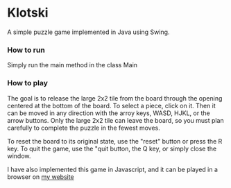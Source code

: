 # Klotski

A simple puzzle game implemented in Java using Swing.

### How to run

Simply run the main method in the class Main

### How to play

The goal is to release the large 2x2 tile from the board through the opening
centered at the bottom of the board. To select a piece, click on it. Then it can
be moved in any direction with the arroy keys, WASD, HJKL, or the arrow buttons.
Only the large 2x2 tile can leave the board, so you must plan carefully to
complete the puzzle in the fewest moves.

To reset the board to its original state, use the "reset" button or press the R
key. To quit the game, use the "quit button, the Q key, or simply close the
window.

I have also implemented this game in Javascript, and it can be played in a
browser on [my website](https://josephpetitti.com/klotski)
